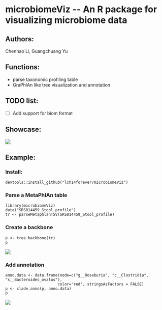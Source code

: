 # microbiomeViz -- An R package for visualizing microbiome data

## Authors: 

Chenhao Li, Guangchuang Yu

## Functions:

- parse taxonomic profiling table
- GraPhlAn like tree visualization and annotation

## TODO list:

- [ ] Add support for biom format

## Showcase:

![](http://lchblogs.netlify.com/post/2018-04-20-r-microbiomeviz_example_files/figure-html/unnamed-chunk-5-1.png)

## Example:

### Install:
```{r}
devtools::install_github("lch14forever/microbiomeViz")
```

### Parse a MetaPhlAn table

```{r}
library(microbiomeViz)
data("SRS014459_Stool_profile")
tr <- parseMetaphlanTSV(SRS014459_Stool_profile)
```
### Create a backbone

```{r}
p <- tree.backbone(tr)
p
```
![](http://lchblogs.netlify.com/post/2018-01-18-r-metagenomeViz_files/figure-html/unnamed-chunk-4-1.png)

### Add annotation

```{r}
anno.data <- data.frame(node=c("g__Roseburia", "c__Clostridia", "s__Bacteroides_ovatus"),
                       color='red', stringsAsFactors = FALSE)
p <- clade.anno(p, anno.data)
p
```
![](http://lchblogs.netlify.com/post/2018-01-18-r-metagenomeViz_files/figure-html/unnamed-chunk-5-1.png)
